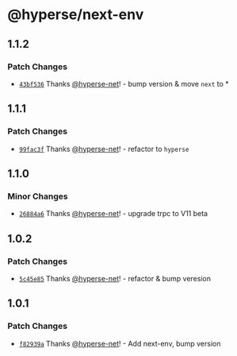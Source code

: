 # @hyperse/next-env

## 1.1.2

### Patch Changes

- [`43bf536`](https://github.com/hyperse-io/next-mate/commit/43bf536d2f1a4579a1dad803987f2c21fe173141) Thanks [@hyperse-net](https://github.com/hyperse-net)! - bump version & move `next` to \*

## 1.1.1

### Patch Changes

- [`99fac3f`](https://github.com/hyperse-io/next-mate/commit/99fac3f44f9e1a8dcc9123c887e1043efab945fb) Thanks [@hyperse-net](https://github.com/hyperse-net)! - refactor to `hyperse`

## 1.1.0

### Minor Changes

- [`26884a6`](https://github.com/hyperse-io/next-mate/commit/26884a631ced2a0d2d74a70eb6f4e14e89a7dec7) Thanks [@hyperse-net](https://github.com/hyperse-net)! - upgrade trpc to V11 beta

## 1.0.2

### Patch Changes

- [`5c45e85`](https://github.com/hyperse-io/next-mate/commit/5c45e851be0cc1cfa13f152f45b52add7d73606e) Thanks [@hyperse-net](https://github.com/hyperse-net)! - refactor & bump veresion

## 1.0.1

### Patch Changes

- [`f82939a`](https://github.com/hyperse-io/next-mate/commit/f82939a919ebe6c4c317fbd431497600cbbc58fd) Thanks [@hyperse-net](https://github.com/hyperse-net)! - Add next-env, bump version
